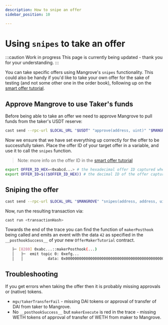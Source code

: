 ```yaml
---
description: How to snipe an offer
sidebar_position: 10

---
```


# Using `snipes` to take an offer

:::caution Work in progress
This page is currently being updated - thank you for your understanding.
:::

You can take specific offers using Mangrove's `snipes` functionality. This could also be handy if you'd like to take your own offer for the sake of testing (and not some other one in the order book), following up on the [smart offer tutorial](../getting-started/smart-offer.md).

## Approve Mangrove to use Taker's funds

Before being able to take an offer we need to approve Mangrove to pull funds from the taker's USDT reserve:

```bash
cast send --rpc-url $LOCAL_URL "$USDT" "approve(address, uint)" "$MANGROVE" 26000000000 --private-key "$PRIVATE_KEY"
```

Now we ensure that we have set everything up correctly for the offer to be successfully taken.
Place the offer ID of your target offer in a variable, and use it to call the `snipes` function.

> Note: more info on the offer ID in the [smart offer tutorial](../getting-started/smart-offer.md)

```bash
export OFFER_ID_HEX=<0xabcd...> # the hexadecimal offer ID captured when posting the offer
export OFFER_ID=$(($OFFER_ID_HEX)) # the decimal ID of the offer captured above
```

## Sniping the offer

```bash
cast send --rpc-url $LOCAL_URL "$MANGROVE" "snipes(address, address, uint[4][], bool)" "$WBTC" "$USDT" "[[$OFFER_ID,26000000000,100000000,100000000000000000]]" 1 --private-key "$PRIVATE_KEY"
```

Now, run the resulting transaction via:

```bash
cast run <transactionHash>
```

Towards the end of the trace you can find the function of `makerPosthook` being called and emits an event with the data `42` as specified in the `__posthookSuccess__` of your new `OfferMakerTutorial` contract.

```bash
   ├─ [8280] 0xabc...::makerPosthook(...) 
   │   ├─  emit topic 0: 0xefg...
   │   │           data: 0x000000000000000000000000000000000000000000000000000000000000002a
```

## Troubleshooting

If you get errors when taking the offer then it is probably missing approvals or (native) tokens.

* `mgv/takerTransferFail` - missing DAI tokens or approval of transfer of DAI from taker to Mangrove.
* No `__posthookSuccess__` but `makerExecute` is red in the trace - missing WETH tokens of approval of transfer of WETH from maker to Mangrove.